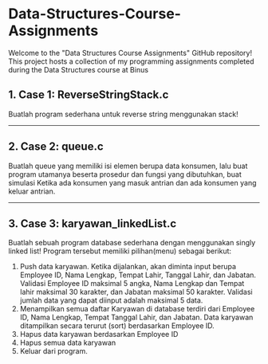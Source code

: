 # Data-Structures-Course-Assignments
Welcome to the "Data Structures Course Assignments" GitHub repository! This project hosts a collection of my programming assignments completed during the Data Structures course at Binus

## 1. Case 1: ReverseStringStack.c
Buatlah program sederhana untuk reverse string menggunakan stack!

---

## 2. Case 2: queue.c
Buatlah queue yang memiliki isi elemen berupa data konsumen, lalu buat program utamanya beserta prosedur dan fungsi yang dibutuhkan, buat simulasi Ketika ada konsumen yang masuk antrian dan ada konsumen yang keluar antrian.

---

## 3. Case 3: karyawan_linkedList.c
Buatlah sebuah program database sederhana dengan menggunakan singly linked list!
Program tersebut memiliki pilihan(menu) sebagai berikut:
1.	Push data karyawan. Ketika dijalankan, akan diminta input berupa Employee ID, Nama Lengkap, Tempat Lahir, Tanggal Lahir, dan Jabatan. Validasi Employee ID maksimal 5 angka, Nama Lengkap dan Tempat lahir maksimal 30 karakter, dan Jabatan maksimal 50 karakter. Validasi jumlah data yang dapat diinput adalah maksimal 5 data.
2.	Menampilkan semua daftar Karyawan di database terdiri dari Employee ID, Nama Lengkap, Tempat Tanggal Lahir, dan Jabatan. Data karyawan ditampilkan secara terurut (sort) berdasarkan Employee ID. 
3.	Hapus data karyawan berdasarkan Employee ID
4.	Hapus semua data karyawan
5.	Keluar dari program.
